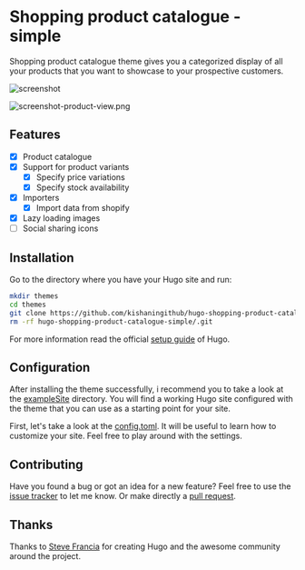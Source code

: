 # Shopping product catalogue - simple
Shopping product catalogue theme gives you a categorized display of all your products that you want to showcase to your prospective customers.

![screenshot](https://raw.githubusercontent.com/kishaningithub/hugo-shopping-product-catalogue-simple/master/images/screenshot.png)

![screenshot-product-view.png](https://raw.githubusercontent.com/kishaningithub/hugo-shopping-product-catalogue-simple/master/images/screenshot-product-view.png)

## Features

- [x] Product catalogue
- [x] Support for product variants
  - [x] Specify price variations
  - [x] Specify stock availability
- [x] Importers
  - [x] Import data from shopify
- [x] Lazy loading images
- [ ] Social sharing icons

## Installation

Go to the directory where you have your Hugo site and run:

```bash
mkdir themes
cd themes
git clone https://github.com/kishaningithub/hugo-shopping-product-catalogue-simple.git
rm -rf hugo-shopping-product-catalogue-simple/.git
```

For more information read the official [setup guide](https://gohugo.io/overview/installing/) of Hugo.

## Configuration

After installing the theme successfully, i recommend you to take a look at the [exampleSite](https://github.com/kishaningithub/hugo-shopping-product-catalogue-simple/tree/master/exampleSite) directory. You will find a working Hugo site configured with the theme that you can use as a starting point for your site.

First, let's take a look at the [config.toml](https://github.com/kishaningithub/hugo-shopping-product-catalogue-simple/tree/master/exampleSite/config.toml). It will be useful to learn how to customize your site. Feel free to play around with the settings.

## Contributing

Have you found a bug or got an idea for a new feature? Feel free to use the [issue tracker](https://github.com/kishaningithub/hugo-shopping-product-catalogue-simple/issues) to let me know. Or make directly a [pull request](https://github.com/kishaningithub/hugo-shopping-product-catalogue-simple/pulls).

## Thanks

Thanks to [Steve Francia](https://github.com/spf13) for creating Hugo and the awesome community around the project.